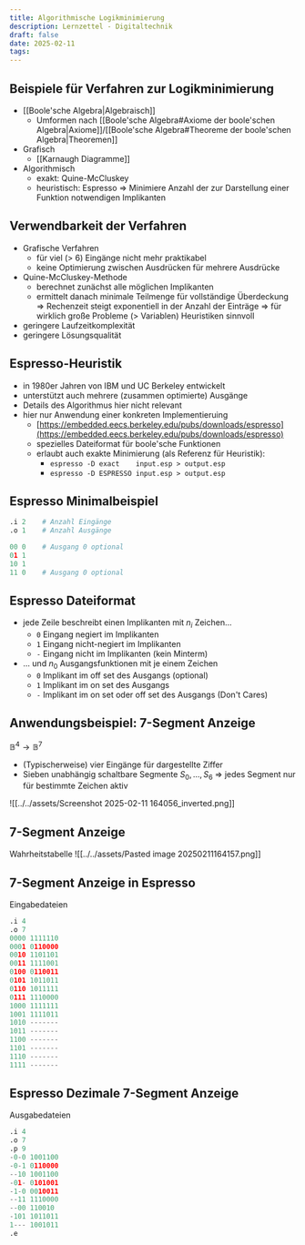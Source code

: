 ```yaml
---
title: Algorithmische Logikminimierung
description: Lernzettel - Digitaltechnik
draft: false
date: 2025-02-11
tags:
---
```

## Beispiele für Verfahren zur Logikminimierung
- [[Boole'sche Algebra|Algebraisch]]
	- Umformen nach [[Boole'sche Algebra#Axiome der boole'schen Algebra|Axiome]]/[[Boole'sche Algebra#Theoreme der boole'schen Algebra|Theoremen]]
- Grafisch
	- [[Karnaugh Diagramme]]
- Algorithmisch
	- exakt: Quine-McCluskey
	- heuristisch: Espresso
	$\Rightarrow$ Minimiere Anzahl der zur Darstellung einer Funktion notwendigen Implikanten
## Verwendbarkeit der Verfahren
- Grafische Verfahren
	- für viel (> 6) Eingänge nicht mehr praktikabel
	- keine Optimierung zwischen Ausdrücken für mehrere Ausdrücke
- Quine-McCluskey-Methode
	- berechnet zunächst alle möglichen Implikanten
	- ermittelt danach minimale Teilmenge für vollständige Überdeckung
	$\Rightarrow$ Rechenzeit steigt exponentiell in der Anzahl der Einträge
$\Rightarrow$ für wirklich große Probleme (> Variablen) Heuristiken sinnvoll
- geringere Laufzeitkomplexität
- geringere Lösungsqualität
## Espresso-Heuristik
- in 1980er Jahren von IBM und UC Berkeley entwickelt
- unterstützt auch mehrere (zusammen optimierte) Ausgänge
- Details des Algorithmus hier nicht relevant
- hier nur Anwendung einer konkreten Implementieruing
	- [https://embedded.eecs.berkeley.edu/pubs/downloads/espresso](https://embedded.eecs.berkeley.edu/pubs/downloads/espresso)
	- spezielles Dateiformat für boole'sche Funktionen
	- erlaubt auch exakte Minimierung (als Referenz für Heuristik):
		- `espresso -D exact    input.esp > output.esp`
		- `espresso -D ESPRESSO input.esp > output.esp`

## Espresso Minimalbeispiel
```python
.i 2    # Anzahl Eingänge
.o 1    # Anzahl Ausgänge

00 0    # Ausgang 0 optional  
01 1
10 1
11 0    # Ausgang 0 optional
```
## Espresso Dateiformat
- jede Zeile beschreibt einen Implikanten mit $n_i$ Zeichen...
	- `0` Eingang negiert im Implikanten
	- `1` Eingang nicht-negiert im Implikanten
	- `-` Eingang nicht im Implikanten (kein Minterm)
- ... und $n_0$ Ausgangsfunktionen mit je einem Zeichen
	- `0` Implikant im off set des Ausgangs (optional)
	- `1` Implikant im on set des Ausgangs
	- `-` Implikant im on set oder off set des Ausgangs (Don't Cares)
## Anwendungsbeispiel: 7-Segment Anzeige
$\mathbb{B}^4\rightarrow\mathbb{B}^7$
- (Typischerweise) vier Eingänge für dargestellte Ziffer
- Sieben unabhängig schaltbare Segmente $S_0,\dots,S_6$
	$\Rightarrow$ jedes Segment nur für bestimmte Zeichen aktiv

![[../../assets/Screenshot 2025-02-11 164056_inverted.png]]
## 7-Segment Anzeige
Wahrheitstabelle
![[../../assets/Pasted image 20250211164157.png]]
## 7-Segment Anzeige in Espresso
Eingabedateien
```python
.i 4
.o 7
0000 1111110
0001 0110000
0010 1101101
0011 1111001
0100 0110011
0101 1011011
0110 1011111
0111 1110000
1000 1111111
1001 1111011
1010 -------
1011 -------
1100 -------
1101 -------
1110 -------
1111 -------
```
## Espresso Dezimale 7-Segment Anzeige
Ausgabedateien
```python
.i 4
.o 7
.p 9
-0-0 1001100
-0-1 0110000
--10 1001100
-01- 0101001
-1-0 0010011
--11 1110000
--00 110010
-101 1011011
1--- 1001011
.e
```
